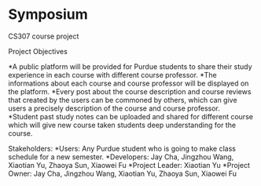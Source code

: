 # Symposium

CS307 course project

Project Objectives

*A public platform will be provided for Purdue students to share their study experience in each course with different course professor. 
*The informations about each course and course professor will be displayed on the platform.
*Every post about the course description and course reviews that created by the users can be commoned by others, which can give users a precisely description of the course and course professor.  
*Student past study notes can be uploaded and shared for different course which will give new course taken students deep understanding for the course. 

Stakeholders:
*Users: Any Purdue student who is  going to make class schedule for a new semester.
*Developers: Jay Cha, Jingzhou Wang, Xiaotian Yu, Zhaoya Sun, Xiaowei Fu
*Project Leader: Xiaotian Yu
*Project Owner: Jay Cha, Jingzhou Wang, Xiaotian Yu, Zhaoya Sun, Xiaowei Fu
